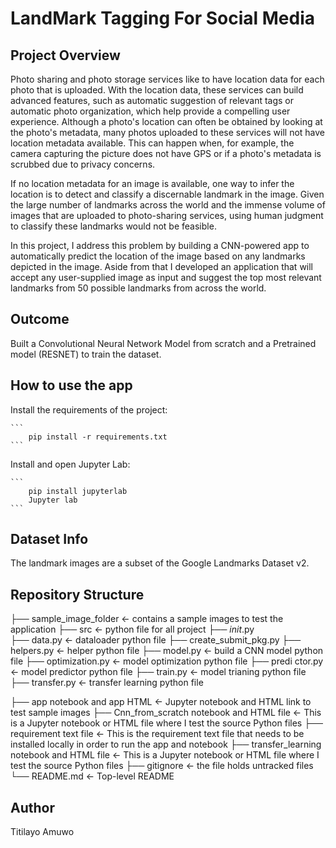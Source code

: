 # LandMark Tagging For Social Media

## Project Overview

Photo sharing and photo storage services like to have location data for each photo that is uploaded. With the location data, these services can build advanced features, such as automatic suggestion of relevant tags or automatic photo organization, which help provide a compelling user experience. Although a photo's location can often be obtained by looking at the photo's metadata, many photos uploaded to these services will not have location metadata available. This can happen when, for example, the camera capturing the picture does not have GPS or if a photo's metadata is scrubbed due to privacy concerns.

If no location metadata for an image is available, one way to infer the location is to detect and classify a discernable landmark in the image. Given the large number of landmarks across the world and the immense volume of images that are uploaded to photo-sharing services, using human judgment to classify these landmarks would not be feasible.

In this project, I address this problem by building a CNN-powered app to automatically predict the location of the image based on any landmarks depicted in the image. Aside from that I developed an application that will accept any user-supplied image as input and suggest the top most relevant landmarks from 50 possible landmarks from across the world.

## Outcome

Built a Convolutional Neural Network Model from scratch and a Pretrained model (RESNET) to train the dataset. 

## How to use the app

Install the requirements of the project:

    ```
        pip install -r requirements.txt
    ```
Install and open Jupyter Lab:
	
	```
        pip install jupyterlab
		Jupyter lab
	```

## Dataset Info

The landmark images are a subset of the Google Landmarks Dataset v2. 

## Repository Structure



  ├── sample_image_folder    <- contains a sample images to test the application
  ├── src    <- python file for all project
  	├── _init_.py             
  	├── data.py           <- dataloader python file
   	├── create_submit_pkg.py 
    	├── helpers.py <- helper python file
     	├── model.py <- build a CNN model python file
      	├── optimization.py <- model optimization python file
       	├── predi ctor.py <- model predictor python file
	├── train.py <- model trianing python file
 	├── transfer.py <- transfer learning python file
  
  ├── app notebook and app HTML     <- Jupyter notebook and HTML link to test sample images
  ├── Cnn_from_scratch notebook and HTML file     <- This is a Jupyter notebook or HTML file where I test the source Python files
  ├── requirement text file     <- This is the requirement text file that needs to be installed locally in order to run the app and notebook
  ├── transfer_learning notebook and HTML file     <- This is a Jupyter notebook or HTML file where I test the source Python files
  ├── gitignore <- the file holds untracked files
  └── README.md            <- Top-level README

  ## Author

  Titilayo Amuwo

